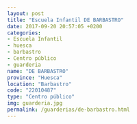 ```yaml
---
layout: post
title: "Escuela Infantil DE BARBASTRO"
date: 2017-09-20 20:57:05 +0200
categories:
- Escuela Infantil
- huesca
- barbastro
- Centro público
- guarderia
name: "DE BARBASTRO"
province: "Huesca"
location: "Barbastro"
code: "22010487"
type: "Centro público"
img: guarderia.jpg
permalink: /guarderias/de-barbastro.html
---
```

